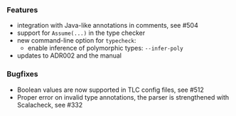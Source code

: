<!-- NOTE:
     Release notes for unreleased changes go here, following this format:

        ### Features

         * Change description, see #123

        ### Bug fixes

         * Some bug fix, see #124

     DO NOT LEAVE A BLANK LINE BELOW THIS PREAMBLE -->
### Features

* integration with Java-like annotations in comments, see #504
* support for `Assume(...)` in the type checker
* new command-line option for `typecheck`:
    - enable inference of polymorphic types: `--infer-poly`
* updates to ADR002 and the manual

### Bugfixes

* Boolean values are now supported in TLC config files, see #512
* Proper error on invalid type annotations, the parser is strengthened with Scalacheck, see #332
